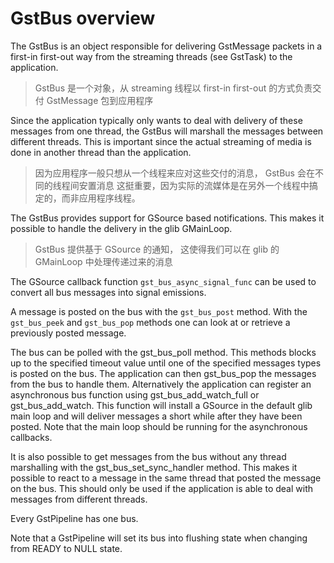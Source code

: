 # GstBus overview

The GstBus is an object responsible for delivering GstMessage packets in a first-in first-out way from the streaming threads (see GstTask) to the application.

> GstBus 是一个对象，从 streaming 线程以 first-in first-out 的方式负责交付 GstMessage 包到应用程序

Since the application typically only wants to deal with delivery of these messages from one thread, the GstBus will marshall the messages between different threads. This is important since the actual streaming of media is done in another thread than the application.

> 因为应用程序一般只想从一个线程来应对这些交付的消息， GstBus 会在不同的线程间安置消息
> 这挺重要，因为实际的流媒体是在另外一个线程中搞定的，而非应用程序线程。

The GstBus provides support for GSource based notifications. This makes it possible to handle the delivery in the glib GMainLoop.

> GstBus 提供基于 GSource 的通知， 这使得我们可以在 glib 的 GMainLoop 中处理传递过来的消息 

The GSource callback function `gst_bus_async_signal_func` can be used to convert all bus messages into signal emissions.

A message is posted on the bus with the `gst_bus_post` method. With the `gst_bus_peek` and `gst_bus_pop` methods one can look at or retrieve a previously posted message.

The bus can be polled with the gst_bus_poll method. This methods blocks up to the specified timeout value until one of the specified messages types is posted on the bus. The application can then gst_bus_pop the messages from the bus to handle them. Alternatively the application can register an asynchronous bus function using gst_bus_add_watch_full or gst_bus_add_watch. This function will install a GSource in the default glib main loop and will deliver messages a short while after they have been posted. Note that the main loop should be running for the asynchronous callbacks.

It is also possible to get messages from the bus without any thread marshalling with the gst_bus_set_sync_handler method. This makes it possible to react to a message in the same thread that posted the message on the bus. This should only be used if the application is able to deal with messages from different threads.

Every GstPipeline has one bus.

Note that a GstPipeline will set its bus into flushing state when changing from READY to NULL state.